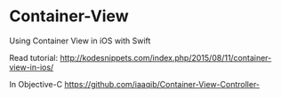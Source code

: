 # Container-View
Using Container View in iOS with Swift

Read tutorial: http://kodesnippets.com/index.php/2015/08/11/container-view-in-ios/

In Objective-C
https://github.com/iaaqib/Container-View-Controller-
